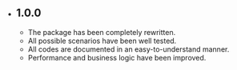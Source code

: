 - ## 1.0.0

    - The package has been completely rewritten.
    - All possible scenarios have been well tested.
    - All codes are documented in an easy-to-understand manner.
    - Performance and business logic have been improved.